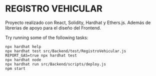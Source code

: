 # REGISTRO VEHICULAR

Proyecto realizado con React, Solidity, Hardhat y Ethers.js. Además de librerias de apoyo para el diseño del Frontend.  

Try running some of the following tasks:

```shell
npx hardhat help
npx hardhat test src/Backend/test/RegistroVehicular.js
REPORT_GAS=true npx hardhat test
npx hardhat node
npx hardhat run src/Backend/scripts/deploy.js
npm start
```
